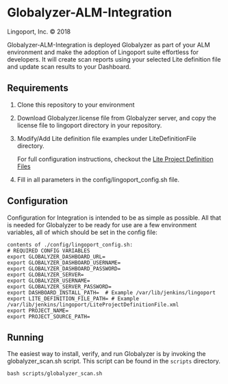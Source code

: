 # Globalyzer-ALM-Integration
Lingoport, Inc. &copy; 2018

Globalyzer-ALM-Integration is deployed Globalyzer as part of your ALM environment and make the adoption of Lingoport suite effortless for developers. It will create scan reports using your selected Lite definition file and update scan results to your Dashboard.

## Requirements
1. Clone this repository to your environment
2. Download Globalyzer.license file from Globalyzer server, and copy the license file to lingoport directory in your repository.
3. Modify/Add Lite definition file examples under LiteDefinitionFile directory.

     For full configuration instructions, checkout the [Lite Project Definition Files][wiki]

[wiki]: https://globalyzer.lingoport.net/gzserver/help/referenceLite/project-definition-file-overview.html

4. Fill in all parameters in the config/lingoport_config.sh file.

## Configuration
Configuration for Integration is intended to be as simple as possible. All that is needed for Globalyzer to be ready for use are a few environment variables, all of which should be set in the config file:

    contents of ./config/lingoport_config.sh:
    # REQUIRED CONFIG VARIABLES
    export GLOBALYZER_DASHBOARD_URL=
    export GLOBALYZER_DASHBOARD_USERNAME=
    export GLOBALYZER_DASHBOARD_PASSWORD=
    export GLOBALYZER_SERVER=
    export GLOBALYZER_USERNAME=
    export GLOBALYZER_SERVER_PASSWORD=
    export DASHBOARD_INSTALL_PATH=  # Example /var/lib/jenkins/lingoport
    export LITE_DEFINITION_FILE_PATH= # Example /var/lib/jenkins/lingoport/LiteProjectDefinitionFile.xml
    export PROJECT_NAME=
    export PROJECT_SOURCE_PATH=

## Running

The easiest way to install, verify, and run Globalyzer is by invoking the globalyzer_scan.sh script. This script can be found
in the `scripts` directory.

    bash scripts/globalyzer_scan.sh
